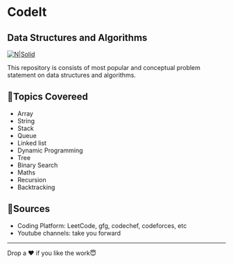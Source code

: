 # CodeIt
## Data Structures and Algorithms

[![N|Solid](https://www.google.com/url?sa=i&url=https%3A%2F%2Fblog.nezaboodka.com%2Fpost%2F2019%2F593-modern-database-should-natively-support-transactionally-reactive-programming&psig=AOvVaw3AD7aXPpDc7uJyMn106_In&ust=1653383165410000&source=images&cd=vfe&ved=0CAwQjRxqFwoTCLj617ei9fcCFQAAAAAdAAAAABAa)](https://nodesource.com/products/nsolid)

This repository is consists of most popular and conceptual problem statement on data structures and algorithms.

## 📌Topics Covereed
- Array
- String
- Stack
- Queue
- Linked list
- Dynamic Programming
- Tree
- Binary Search
- Maths
- Recursion
- Backtracking

## 🔑Sources
- Coding Platform: LeetCode, gfg, codechef, codeforces, etc
- Youtube channels: take you forward

-----------------------------------------------------------------------
Drop a ♥️ if you like the work😇





